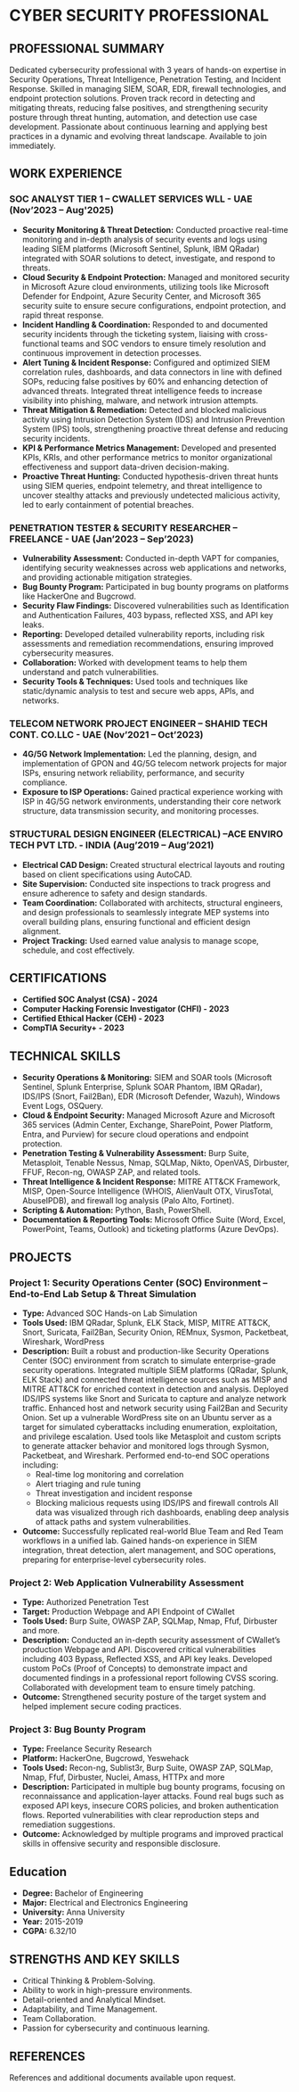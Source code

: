 # CYBER SECURITY PROFESSIONAL

## PROFESSIONAL SUMMARY
Dedicated cybersecurity professional with 3 years of hands-on expertise in Security Operations, Threat Intelligence, Penetration Testing, and Incident Response. Skilled in managing SIEM, SOAR, EDR, firewall technologies, and endpoint protection solutions. Proven track record in detecting and mitigating threats, reducing false positives, and strengthening security posture through threat hunting, automation, and detection use case development. Passionate about continuous learning and applying best practices in a dynamic and evolving threat landscape. Available to join immediately.

## WORK EXPERIENCE

### SOC ANALYST TIER 1 – CWALLET SERVICES WLL - UAE (Nov’2023 – Aug'2025)
- **Security Monitoring & Threat Detection:** Conducted proactive real-time monitoring and in-depth analysis of security events and logs using leading SIEM platforms (Microsoft Sentinel, Splunk, IBM QRadar) integrated with SOAR solutions to detect, investigate, and respond to threats.
- **Cloud Security & Endpoint Protection:** Managed and monitored security in Microsoft Azure cloud environments, utilizing tools like Microsoft Defender for Endpoint, Azure Security Center, and Microsoft 365 security suite to ensure secure configurations, endpoint protection, and rapid threat response.
- **Incident Handling & Coordination:** Responded to and documented security incidents through the ticketing system, liaising with cross-functional teams and SOC vendors to ensure timely resolution and continuous improvement in detection processes.
- **Alert Tuning & Incident Response:** Configured and optimized SIEM correlation rules, dashboards, and data connectors in line with defined SOPs, reducing false positives by 60% and enhancing detection of advanced threats. Integrated threat intelligence feeds to increase visibility into phishing, malware, and network intrusion attempts.
- **Threat Mitigation & Remediation:** Detected and blocked malicious activity using Intrusion Detection System (IDS) and Intrusion Prevention System (IPS) tools, strengthening proactive threat defense and reducing security incidents.
- **KPI & Performance Metrics Management:** Developed and presented KPIs, KRIs, and other performance metrics to monitor organizational effectiveness and support data-driven decision-making.
- **Proactive Threat Hunting:** Conducted hypothesis-driven threat hunts using SIEM queries, endpoint telemetry, and threat intelligence to uncover stealthy attacks and previously undetected malicious activity, led to early containment of potential breaches.

### PENETRATION TESTER & SECURITY RESEARCHER – FREELANCE - UAE (Jan’2023 – Sep’2023)
- **Vulnerability Assessment:** Conducted in-depth VAPT for companies, identifying security weaknesses across web applications and networks, and providing actionable mitigation strategies.
- **Bug Bounty Program:** Participated in bug bounty programs on platforms like HackerOne and Bugcrowd.
- **Security Flaw Findings:** Discovered vulnerabilities such as Identification and Authentication Failures, 403 bypass, reflected XSS, and API key leaks.
- **Reporting:** Developed detailed vulnerability reports, including risk assessments and remediation recommendations, ensuring improved cybersecurity measures.
- **Collaboration:** Worked with development teams to help them understand and patch vulnerabilities.
- **Security Tools & Techniques:** Used tools and techniques like static/dynamic analysis to test and secure web apps, APIs, and networks.

### TELECOM NETWORK PROJECT ENGINEER – SHAHID TECH CONT. CO.LLC - UAE (Nov’2021 – Oct’2023)
- **4G/5G Network Implementation:** Led the planning, design, and implementation of GPON and 4G/5G telecom network projects for major ISPs, ensuring network reliability, performance, and security compliance.
- **Exposure to ISP Operations:** Gained practical experience working with ISP in 4G/5G network environments, understanding their core network structure, data transmission security, and monitoring processes.


### STRUCTURAL DESIGN ENGINEER (ELECTRICAL) –ACE ENVIRO TECH PVT LTD. - INDIA (Aug’2019 – Aug’2021)
- **Electrical CAD Design:** Created structural electrical layouts and routing based on client specifications using AutoCAD.
- **Site Supervision:** Conducted site inspections to track progress and ensure adherence to safety and design standards.
- **Team Coordination:** Collaborated with architects, structural engineers, and design professionals to seamlessly integrate MEP systems into overall building plans, ensuring functional and efficient design alignment.
- **Project Tracking:** Used earned value analysis to manage scope, schedule, and cost effectively.

## CERTIFICATIONS
- **Certified SOC Analyst (CSA) - 2024**
- **Computer Hacking Forensic Investigator (CHFI) - 2023**
- **Certified Ethical Hacker (CEH) - 2023**
- **CompTIA Security+ - 2023**

## TECHNICAL SKILLS
- **Security Operations & Monitoring:** SIEM and SOAR tools (Microsoft Sentinel, Splunk Enterprise, Splunk SOAR Phantom, IBM QRadar), IDS/IPS (Snort, Fail2Ban), EDR (Microsoft Defender, Wazuh), Windows Event Logs, OSQuery.
- **Cloud & Endpoint Security:** Managed Microsoft Azure and Microsoft 365 services (Admin Center, Exchange, SharePoint, Power Platform, Entra, and Purview) for secure cloud operations and endpoint protection.
- **Penetration Testing & Vulnerability Assessment:** Burp Suite, Metasploit, Tenable Nessus, Nmap, SQLMap, Nikto, OpenVAS, Dirbuster, FFUF, Recon-ng, OWASP ZAP, and related tools.
- **Threat Intelligence & Incident Response:** MITRE ATT&CK Framework, MISP, Open-Source Intelligence (WHOIS, AlienVault OTX, VirusTotal, AbuseIPDB), and firewall log analysis (Palo Alto, Fortinet).
- **Scripting & Automation:** Python, Bash, PowerShell.
- **Documentation & Reporting Tools:** Microsoft Office Suite (Word, Excel, PowerPoint, Teams, Outlook) and ticketing platforms (Azure DevOps).

## PROJECTS
### **Project 1:** Security Operations Center (SOC) Environment – End-to-End Lab Setup & Threat Simulation
- **Type:** Advanced SOC Hands-on Lab Simulation
- **Tools Used:** IBM QRadar, Splunk, ELK Stack, MISP, MITRE ATT&CK, Snort, Suricata, Fail2Ban, Security Onion, REMnux, Sysmon, Packetbeat, Wireshark, WordPress
- **Description:**
Built a robust and production-like Security Operations Center (SOC) environment from scratch to simulate enterprise-grade security operations. Integrated multiple SIEM platforms (QRadar, Splunk, ELK Stack) and connected threat intelligence sources such as MISP and MITRE ATT&CK for enriched context in detection and analysis.
Deployed IDS/IPS systems like Snort and Suricata to capture and analyze network traffic. Enhanced host and network security using Fail2Ban and Security Onion. Set up a vulnerable WordPress site on an Ubuntu server as a target for simulated cyberattacks including enumeration, exploitation, and privilege escalation. Used tools like Metasploit and custom scripts to generate attacker behavior and monitored logs through Sysmon, Packetbeat, and Wireshark.
Performed end-to-end SOC operations including:
  - Real-time log monitoring and correlation
  - Alert triaging and rule tuning
  - Threat investigation and incident response
  - Blocking malicious requests using IDS/IPS and firewall controls
All data was visualized through rich dashboards, enabling deep analysis of attack paths and system vulnerabilities.
- **Outcome:** Successfully replicated real-world Blue Team and Red Team workflows in a unified lab. Gained hands-on experience in SIEM integration, threat detection, alert management, and SOC operations, preparing for enterprise-level cybersecurity roles.

### **Project 2:** Web Application Vulnerability Assessment
- **Type:** Authorized Penetration Test
- **Target:** Production Webpage and API Endpoint of CWallet
- **Tools Used:** Burp Suite, OWASP ZAP, SQLMap, Nmap, Ffuf, Dirbuster and more.
- **Description:**
Conducted an in-depth security assessment of CWallet’s production Webpage and API. Discovered critical vulnerabilities including 403 Bypass, Reflected XSS, and API key leaks. Developed custom PoCs (Proof of Concepts) to demonstrate impact and documented findings in a professional report following CVSS scoring. Collaborated with development team to ensure timely patching.
- **Outcome:** Strengthened security posture of the target system and helped implement secure coding practices.

### **Project 3:** Bug Bounty Program
- **Type:** Freelance Security Research
- **Platform:** HackerOne, Bugcrowd, Yeswehack
- **Tools Used:** Recon-ng, Sublist3r, Burp Suite, OWASP ZAP, SQLMap, Nmap, Ffuf, Dirbuster, Nuclei, Amass, HTTPx and more
- **Description:**
Participated in multiple bug bounty programs, focusing on reconnaissance and application-layer attacks. Found real bugs such as exposed API keys, insecure CORS policies, and broken authentication flows. Reported vulnerabilities with clear reproduction steps and remediation suggestions.
- **Outcome:** Acknowledged by multiple programs and improved practical skills in offensive security and responsible disclosure.

## Education
- **Degree:** Bachelor of Engineering
- **Major:** Electrical and Electronics Engineering
- **University:** Anna University
- **Year:** 2015-2019
- **CGPA:** 6.32/10

## STRENGTHS AND KEY SKILLS
- Critical Thinking & Problem-Solving.
- Ability to work in high-pressure environments.
- Detail-oriented and Analytical Mindset.
- Adaptability, and Time Management.
- Team Collaboration.
- Passion for cybersecurity and continuous learning.

## REFERENCES
References and additional documents available upon request.
